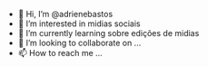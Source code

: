 - 👋 Hi, I’m @adrienebastos
- 👀 I’m interested in  midias sociais
- 🌱 I’m currently learning  sobre edições de midias
- 💞️ I’m looking to collaborate on ...
- 📫 How to reach me ...

<!---
adrienebastos/adrienebastos is a ✨ special ✨ repository because its `README.md` (this file) appears on your GitHub profile.
You can click the Preview link to take a look at your changes.
--->
